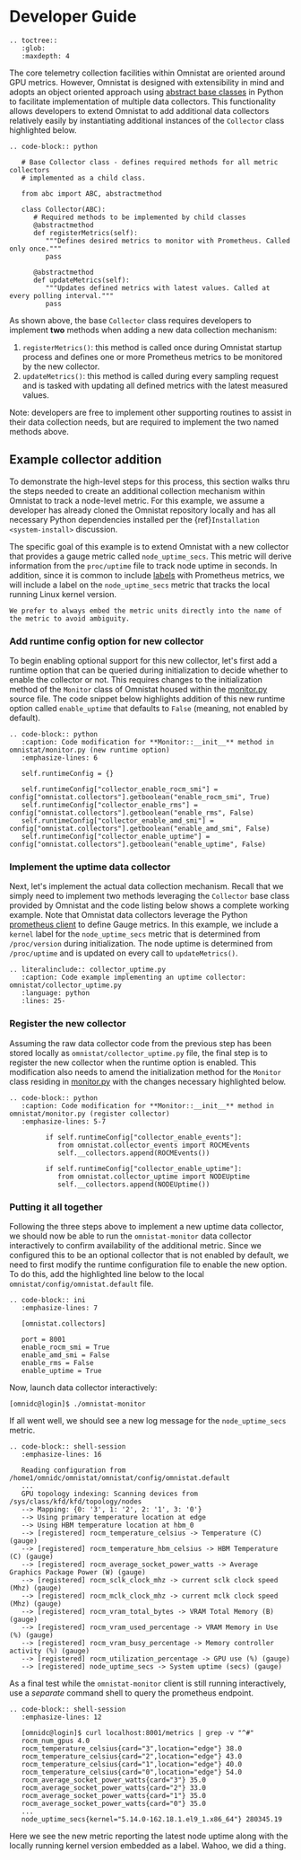 # Developer Guide

```eval_rst
.. toctree::
   :glob:
   :maxdepth: 4
```

The core telemetry collection facilities within Omnistat are oriented around GPU metrics. However, Omnistat is designed with extensibility in mind and adopts an object oriented approach using [abstract base classes](https://docs.python.org/3/library/abc.html) in Python to facilitate implementation of multiple data collectors. This functionality allows developers to extend Omnistat to add additional data collectors relatively easily by instantiating additional instances of the `Collector` class highlighted below. 

```eval_rst
.. code-block:: python

   # Base Collector class - defines required methods for all metric collectors
   # implemented as a child class.

   from abc import ABC, abstractmethod

   class Collector(ABC):
      # Required methods to be implemented by child classes
      @abstractmethod
      def registerMetrics(self):
         """Defines desired metrics to monitor with Prometheus. Called only once."""
         pass

      @abstractmethod
      def updateMetrics(self):
         """Updates defined metrics with latest values. Called at every polling interval."""
         pass
```

As shown above, the base `Collector` class requires developers to implement **two** methods when adding a new data collection mechanism:

1. `registerMetrics()`: this method is called once during Omnistat startup process and defines one or more Prometheus metrics to be monitored by the new collector.
1. `updateMetrics()`: this method is called during every sampling request and is tasked with updating all defined metrics with the latest measured values.

Note: developers are free to implement other supporting routines to assist in their data collection needs, but are required to implement the two named methods above.

## Example collector addition
To demonstrate the high-level steps for this process, this section walks thru the steps needed to create an additional collection mechanism within Omnistat to track a node-level metric.  For this example, we assume a developer has already cloned the Omnistat repository locally and has all necessary Python dependencies installed per the {ref}`Installation <system-install>`  discussion.

The specific goal of this example is to extend Omnistat with a new collector that provides a gauge metric called `node_uptime_secs`. This metric will derive information from the `proc/uptime` file to track node uptime in seconds.  In addition, since it is common to include [labels](https://prometheus.io/docs/practices/naming/#labels) with Prometheus metrics, we will include a label on the `node_uptime_secs` metric that tracks the local running Linux kernel version.

```{note}
We prefer to always embed the metric units directly into the name of the metric to avoid ambiguity.
```

### Add runtime config option for new collector

To begin enabling optional support for this new collector, let's first add a runtime option that can be queried during initialization to decide whether to enable the collector or not.  This requires changes to the initialization method of the `Monitor` class of Omnistat housed within the [monitor.py](https://github.com/AMDResearch/omnistat/blob/main/omnistat/monitor.py) source file. The code snippet below highlights addition of this new runtime option called `enable_uptime` that defaults to `False` (meaning, not enabled by default).

```eval_rst
.. code-block:: python
   :caption: Code modification for **Monitor::__init__** method in omnistat/monitor.py (new runtime option)
   :emphasize-lines: 6

   self.runtimeConfig = {}

   self.runtimeConfig["collector_enable_rocm_smi"] = config["omnistat.collectors"].getboolean("enable_rocm_smi", True)
   self.runtimeConfig["collector_enable_rms"] = config["omnistat.collectors"].getboolean("enable_rms", False)
   self.runtimeConfig["collector_enable_amd_smi"] = config["omnistat.collectors"].getboolean("enable_amd_smi", False)
   self.runtimeConfig["collector_enable_uptime"] = config["omnistat.collectors"].getboolean("enable_uptime", False)
```

### Implement the uptime data collector

Next, let's implement the actual data collection mechanism. Recall that we simply need to implement two methods leveraging the `Collector` base class provided by Omnistat and the code listing below shows a complete working example.  Note that Omnistat data collectors leverage the Python [prometheus client](https://github.com/prometheus/client_python) to define Gauge metrics. In this example, we include a `kernel` label for the `node_uptime_secs` metric that is determined from `/proc/version` during initialization. The node uptime is determined from `/proc/uptime` and is updated on every call to `updateMetrics()`.  

```eval_rst
.. literalinclude:: collector_uptime.py
   :caption: Code example implementing an uptime collector: omnistat/collector_uptime.py
   :language: python
   :lines: 25-
```

### Register the new collector

Assuming the raw data collector code from the previous step has been stored locally as `omnistat/collector_uptime.py` file, the final step is to register the new collector when the runtime option is enabled.  This modification also needs to amend the initialization method for the `Monitor` class residing in [monitor.py](https://github.com/AMDResearch/omnistat/blob/main/omnistat/monitor.py) with the changes necessary highlighted below.

```eval_rst
.. code-block:: python
   :caption: Code modification for **Monitor::__init__** method in omnistat/monitor.py (register collector)
   :emphasize-lines: 5-7

         if self.runtimeConfig["collector_enable_events"]:
            from omnistat.collector_events import ROCMEvents
            self.__collectors.append(ROCMEvents())

         if self.runtimeConfig["collector_enable_uptime"]:
            from omnistat.collector_uptime import NODEUptime
            self.__collectors.append(NODEUptime())
```

### Putting it all together

Following the three steps above to implement a new uptime data collector, we should now be able to run the `omnistat-monitor` data collector interactively to confirm availability of the additional metric.  Since we configured this to be an optional collector that is not enabled by default, we need to first modify the runtime configuration file to enable the new option. To do this, add the highlighted line below to the local `omnistat/config/omnistat.default` file.

```eval_rst
.. code-block:: ini
   :emphasize-lines: 7

   [omnistat.collectors]

   port = 8001
   enable_rocm_smi = True
   enable_amd_smi = False
   enable_rms = False
   enable_uptime = True
```

Now, launch data collector interactively:

```shell-session
[omnidc@login]$ ./omnistat-monitor
```

If all went well, we should see a new log message for the `node_uptime_secs` metric.

```eval_rst
.. code-block:: shell-session
   :emphasize-lines: 16

   Reading configuration from /home1/omnidc/omnistat/omnistat/config/omnistat.default
   ...
   GPU topology indexing: Scanning devices from /sys/class/kfd/kfd/topology/nodes
   --> Mapping: {0: '3', 1: '2', 2: '1', 3: '0'}
   --> Using primary temperature location at edge
   --> Using HBM temperature location at hbm_0
   --> [registered] rocm_temperature_celsius -> Temperature (C) (gauge)
   --> [registered] rocm_temperature_hbm_celsius -> HBM Temperature (C) (gauge)
   --> [registered] rocm_average_socket_power_watts -> Average Graphics Package Power (W) (gauge)
   --> [registered] rocm_sclk_clock_mhz -> current sclk clock speed (Mhz) (gauge)
   --> [registered] rocm_mclk_clock_mhz -> current mclk clock speed (Mhz) (gauge)
   --> [registered] rocm_vram_total_bytes -> VRAM Total Memory (B) (gauge)
   --> [registered] rocm_vram_used_percentage -> VRAM Memory in Use (%) (gauge)
   --> [registered] rocm_vram_busy_percentage -> Memory controller activity (%) (gauge)
   --> [registered] rocm_utilization_percentage -> GPU use (%) (gauge)
   --> [registered] node_uptime_secs -> System uptime (secs) (gauge)
```

As a final test while the `omnistat-monitor` client is still running interactively, use a *separate* command shell to query the prometheus endpoint.


```eval_rst
.. code-block:: shell-session
   :emphasize-lines: 12

   [omnidc@login]$ curl localhost:8001/metrics | grep -v "^#"
   rocm_num_gpus 4.0
   rocm_temperature_celsius{card="3",location="edge"} 38.0
   rocm_temperature_celsius{card="2",location="edge"} 43.0
   rocm_temperature_celsius{card="1",location="edge"} 40.0
   rocm_temperature_celsius{card="0",location="edge"} 54.0
   rocm_average_socket_power_watts{card="3"} 35.0
   rocm_average_socket_power_watts{card="2"} 33.0
   rocm_average_socket_power_watts{card="1"} 35.0
   rocm_average_socket_power_watts{card="0"} 35.0
   ...
   node_uptime_secs{kernel="5.14.0-162.18.1.el9_1.x86_64"} 280345.19
```

Here we see the new metric reporting the latest node uptime along with the locally running kernel version embedded as a label.  Wahoo, we did a thing.
